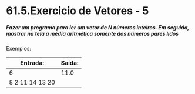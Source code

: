 # 61.5.Exercicio de Vetores - 5
##### Fazer um programa para ler um vetor de N números inteiros. Em seguida, mostrar na tela a média aritmética somente dos números pares lidos

Exemplos:

| Entrada:          | Saída:  |
|-------------------|---------|
| 6                 | 11.0    |
| 8 2 11 14 13 20   |         |